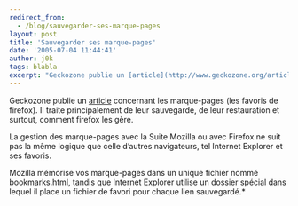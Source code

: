 ```yaml
---
redirect_from:
  - /blog/sauvegarder-ses-marque-pages
layout: post
title: 'Sauvegarder ses marque-pages'
date: '2005-07-04 11:44:41'
author: j0k
tags: blabla
excerpt: "Geckozone publie un [article](http://www.geckozone.org/articles/2005/07/04/97-sauvegarder-ses-marque-pages) concernant les marque-pages (les favoris de firefox).   Il traite principalement de leur sauvegarde, de leur restauration et surtout, comment firefox les gère.  \n  \nLa gestion des marque-pages avec la Suite Mozilla ou avec Firefox ne suit      …"
---
```



Geckozone publie un [article](http://www.geckozone.org/articles/2005/07/04/97-sauvegarder-ses-marque-pages) concernant les marque-pages (les favoris de firefox).   Il traite principalement de leur sauvegarde, de leur restauration et surtout, comment firefox les gère.

La gestion des marque-pages avec la Suite Mozilla ou avec Firefox ne suit pas la même logique que celle d’autres navigateurs, tel Internet Explorer et ses favoris.

Mozilla mémorise vos marque-pages dans un unique fichier nommé bookmarks.html, tandis que Internet Explorer utilise un dossier spécial dans lequel il place un fichier de favori pour chaque lien sauvegardé.*
